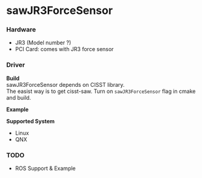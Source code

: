 sawJR3ForceSensor
=================

### Hardware 
* JR3 (Model number ?)
* PCI Card: comes with JR3 force sensor

### Driver 
**Build**   
sawJR3ForceSensor depends on CISST library.  
The easist way is to get cisst-saw. Turn on 
```sawJR3ForceSensor``` flag in cmake and build. 

**Example** 


**Supported System** 
* Linux 
* QNX 

### TODO
* ROS Support & Example
